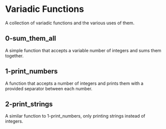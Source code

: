 # Variadic Functions

A collection of variadic functions and the various uses of them.

## 0-sum_them_all

A simple function that accepts a variable number of integers and
sums them together.

## 1-print_numbers

A function that accepts a number of integers and prints them with
a provided separator between each number.

## 2-print_strings

A similar function to 1-print_numbers, only printing strings instead of
integers.
